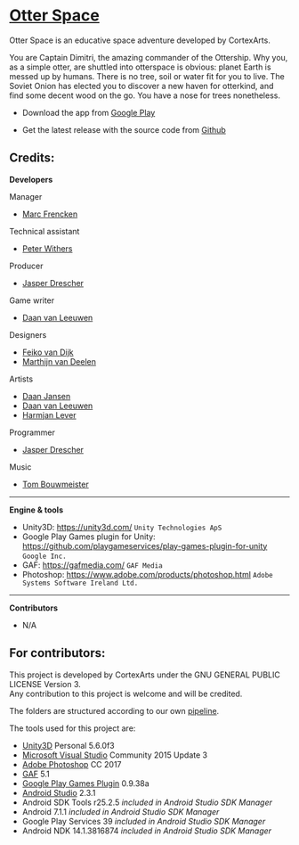 [Otter Space](https://github.com/cortexarts/Otter-Space)
==================================================

Otter Space is an educative space adventure developed by CortexArts.

You are Captain Dimitri, the amazing commander of the Ottership.
Why you, as a simple otter, are shuttled into otterspace is obvious: planet Earth is messed up by humans. 
There is no tree, soil or water fit for you to live. The Soviet Onion has elected you to discover a new haven for otterkind, 
and find some decent wood on the go. You have a nose for trees nonetheless.

- Download the app from [Google Play](https://play.google.com/store/apps/details?id=com.CortexArts.OtterSpace)

- Get the latest release with the source code from [Github](https://github.com/cortexarts/Otter-Space/releases/)

Credits:
--------------------------------------

**Developers**

Manager

- [Marc Frencken](https://github.com/InnoCrator)

Technical assistant

- [Peter Withers](https://github.com/PeterWithers)

Producer

- [Jasper Drescher](https://github.com/JasperDre)

Game writer
- [Daan van Leeuwen](https://github.com/superwortel)

Designers

- [Feiko van Dijk](https://github.com/henkiepenkie)
- [Marthijn van Deelen](https://github.com/24lightning)

Artists

- [Daan Jansen](https://github.com/Danoontjen)
- [Daan van Leeuwen](https://github.com/superwortel)
- [Harmjan Lever](https://github.com/harmjanfl)

Programmer

- [Jasper Drescher](https://github.com/JasperDre)

Music

- [Tom Bouwmeister](https://github.com/Bouwmaster17)

***

**Engine & tools**

- Unity3D: https://unity3d.com/ `Unity Technologies ApS`
- Google Play Games plugin for Unity: https://github.com/playgameservices/play-games-plugin-for-unity `Google Inc.`
- GAF: https://gafmedia.com/ `GAF Media`
- Photoshop: https://www.adobe.com/products/photoshop.html `Adobe Systems Software Ireland Ltd.`

***

**Contributors**

- N/A

For contributors:
--------------------------------------
This project is developed by CortexArts under the GNU GENERAL PUBLIC LICENSE Version 3. <br />
Any contribution to this project is welcome and will be credited.

The folders are structured according to our own [pipeline](https://drive.google.com/file/d/0B7zRrxQQJxTrdGZFUHlwM0FRYzg/view?usp=sharing).

The tools used for this project are:
- [Unity3D](https://store.unity.com/download?ref=personal) Personal 5.6.0f3
- [Microsoft Visual Studio](https://www.visualstudio.com/) Community 2015 Update 3
- [Adobe Photoshop](http://www.adobe.com/products/photoshop.html) CC 2017
- [GAF](https://gafmedia.com/downloads) 5.1
- [Google Play Games Plugin](https://github.com/playgameservices/play-games-plugin-for-unity) 0.9.38a
- [Android Studio](https://developer.android.com/studio/index.html) 2.3.1
- Android SDK Tools r25.2.5 *included in Android Studio SDK Manager*
- Android 7.1.1 *included in Android Studio SDK Manager*
- Google Play Services 39 *included in Android Studio SDK Manager*
- Android NDK 14.1.3816874 *included in Android Studio SDK Manager*